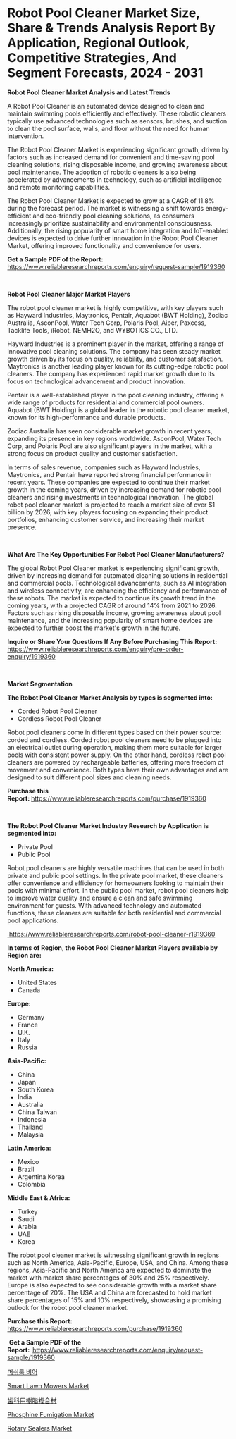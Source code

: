 <p><h1>Robot Pool Cleaner Market Size, Share & Trends Analysis Report By Application, Regional Outlook, Competitive Strategies, And Segment Forecasts, 2024 - 2031</h1></p><p><strong>Robot Pool Cleaner Market Analysis and Latest Trends</strong></p>
<p><p>A Robot Pool Cleaner is an automated device designed to clean and maintain swimming pools efficiently and effectively. These robotic cleaners typically use advanced technologies such as sensors, brushes, and suction to clean the pool surface, walls, and floor without the need for human intervention.</p><p>The Robot Pool Cleaner Market is experiencing significant growth, driven by factors such as increased demand for convenient and time-saving pool cleaning solutions, rising disposable income, and growing awareness about pool maintenance. The adoption of robotic cleaners is also being accelerated by advancements in technology, such as artificial intelligence and remote monitoring capabilities.</p><p>The Robot Pool Cleaner Market is expected to grow at a CAGR of 11.8% during the forecast period. The market is witnessing a shift towards energy-efficient and eco-friendly pool cleaning solutions, as consumers increasingly prioritize sustainability and environmental consciousness. Additionally, the rising popularity of smart home integration and IoT-enabled devices is expected to drive further innovation in the Robot Pool Cleaner Market, offering improved functionality and convenience for users.</p></p>
<p><strong>Get a Sample PDF of the Report:&nbsp;</strong> <a href="https://www.reliableresearchreports.com/enquiry/request-sample/1919360">https://www.reliableresearchreports.com/enquiry/request-sample/1919360</a></p>
<p>&nbsp;</p>
<p><strong>Robot Pool Cleaner Major Market Players</strong></p>
<p><p>The robot pool cleaner market is highly competitive, with key players such as Hayward Industries, Maytronics, Pentair, Aquabot (BWT Holding), Zodiac Australia, AsconPool, Water Tech Corp, Polaris Pool, Aiper, Paxcess, Tacklife Tools, iRobot, NEMH2O, and WYBOTICS CO., LTD. </p><p>Hayward Industries is a prominent player in the market, offering a range of innovative pool cleaning solutions. The company has seen steady market growth driven by its focus on quality, reliability, and customer satisfaction. Maytronics is another leading player known for its cutting-edge robotic pool cleaners. The company has experienced rapid market growth due to its focus on technological advancement and product innovation.</p><p>Pentair is a well-established player in the pool cleaning industry, offering a wide range of products for residential and commercial pool owners. Aquabot (BWT Holding) is a global leader in the robotic pool cleaner market, known for its high-performance and durable products.</p><p>Zodiac Australia has seen considerable market growth in recent years, expanding its presence in key regions worldwide. AsconPool, Water Tech Corp, and Polaris Pool are also significant players in the market, with a strong focus on product quality and customer satisfaction.</p><p>In terms of sales revenue, companies such as Hayward Industries, Maytronics, and Pentair have reported strong financial performance in recent years. These companies are expected to continue their market growth in the coming years, driven by increasing demand for robotic pool cleaners and rising investments in technological innovation. The global robot pool cleaner market is projected to reach a market size of over $1 billion by 2026, with key players focusing on expanding their product portfolios, enhancing customer service, and increasing their market presence.</p></p>
<p>&nbsp;</p>
<p><strong>What Are The Key Opportunities For Robot Pool Cleaner Manufacturers?</strong></p>
<p><p>The global Robot Pool Cleaner market is experiencing significant growth, driven by increasing demand for automated cleaning solutions in residential and commercial pools. Technological advancements, such as AI integration and wireless connectivity, are enhancing the efficiency and performance of these robots. The market is expected to continue its growth trend in the coming years, with a projected CAGR of around 14% from 2021 to 2026. Factors such as rising disposable income, growing awareness about pool maintenance, and the increasing popularity of smart home devices are expected to further boost the market's growth in the future.</p></p>
<p><strong>Inquire or Share Your Questions If Any Before Purchasing This Report:</strong> <a href="https://www.reliableresearchreports.com/enquiry/pre-order-enquiry/1919360">https://www.reliableresearchreports.com/enquiry/pre-order-enquiry/1919360</a></p>
<p>&nbsp;</p>
<p><strong>Market Segmentation</strong></p>
<p><strong>The Robot Pool Cleaner Market Analysis by types is segmented into:</strong></p>
<p><ul><li>Corded Robot Pool Cleaner</li><li>Cordless Robot Pool Cleaner</li></ul></p>
<p><p>Robot pool cleaners come in different types based on their power source: corded and cordless. Corded robot pool cleaners need to be plugged into an electrical outlet during operation, making them more suitable for larger pools with consistent power supply. On the other hand, cordless robot pool cleaners are powered by rechargeable batteries, offering more freedom of movement and convenience. Both types have their own advantages and are designed to suit different pool sizes and cleaning needs.</p></p>
<p><strong>Purchase this Report:&nbsp;</strong><a href="https://www.reliableresearchreports.com/purchase/1919360">https://www.reliableresearchreports.com/purchase/1919360</a></p>
<p>&nbsp;</p>
<p><strong>The Robot Pool Cleaner Market Industry Research by Application is segmented into:</strong></p>
<p><ul><li>Private Pool</li><li>Public Pool</li></ul></p>
<p><p>Robot pool cleaners are highly versatile machines that can be used in both private and public pool settings. In the private pool market, these cleaners offer convenience and efficiency for homeowners looking to maintain their pools with minimal effort. In the public pool market, robot pool cleaners help to improve water quality and ensure a clean and safe swimming environment for guests. With advanced technology and automated functions, these cleaners are suitable for both residential and commercial pool applications.</p></p>
<p><a href="https://www.reliableresearchreports.com/robot-pool-cleaner-r1919360">&nbsp;https://www.reliableresearchreports.com/robot-pool-cleaner-r1919360</a></p>
<p><strong>In terms of Region, the Robot Pool Cleaner Market Players available by Region are:</strong></p>
<p>
    <p> <strong> North America: </strong>
        <ul>
            <li>United States</li>
            <li>Canada</li>
        </ul>
        </p> 
    <p> <strong> Europe: </strong>
        <ul>
            <li>Germany</li>
            <li>France</li>
            <li>U.K.</li>
            <li>Italy</li>
            <li>Russia</li>
        </ul>
        </p> 
    <p> <strong> Asia-Pacific: </strong>
        <ul>
            <li>China</li>
            <li>Japan</li>
            <li>South Korea</li>
            <li>India</li>
            <li>Australia</li>
            <li>China Taiwan</li>
            <li>Indonesia</li>
            <li>Thailand</li>
            <li>Malaysia</li>
        </ul>
        </p> 
    <p> <strong> Latin America: </strong>
        <ul>
            <li>Mexico</li>
            <li>Brazil</li>
            <li>Argentina Korea</li>
            <li>Colombia</li>
        </ul>
        </p> 
    <p> <strong> Middle East & Africa: </strong>
        <ul>
            <li>Turkey</li>
            <li>Saudi</li>
            <li>Arabia</li>
            <li>UAE</li>
            <li>Korea</li>
        </ul>
    </p>
    </p>
<p><p>The robot pool cleaner market is witnessing significant growth in regions such as North America, Asia-Pacific, Europe, USA, and China. Among these regions, Asia-Pacific and North America are expected to dominate the market with market share percentages of 30% and 25% respectively. Europe is also expected to see considerable growth with a market share percentage of 20%. The USA and China are forecasted to hold market share percentages of 15% and 10% respectively, showcasing a promising outlook for the robot pool cleaner market.</p></p>
<p><strong>Purchase this Report: </strong><a href="https://www.reliableresearchreports.com/purchase/1919360">https://www.reliableresearchreports.com/purchase/1919360</a></p>
<p>&nbsp;<strong>Get a Sample PDF of the Report:&nbsp;&nbsp;</strong><a href="https://www.reliableresearchreports.com/enquiry/request-sample/1919360">https://www.reliableresearchreports.com/enquiry/request-sample/1919360</a></p>
<p><strong></strong></p>
<p><p><a href="https://github.com/vsckjg50460/Market-Research-Report-List-1/blob/main/663202330783.md">머쉬룸 비어</a></p><p><a href="https://github.com/RickHolmes3/Market-Research-Report-List-4/blob/main/smart-lawn-mowers-market.md">Smart Lawn Mowers Market</a></p><p><a href="https://github.com/EstelWisozk1/Market-Research-Report-List-1/blob/main/684482033405.md">歯科用樹脂複合材</a></p><p><a href="https://issuu.com/reportprime-2/docs/phosphine-fumigation-market-size-2030.pptx">Phosphine Fumigation Market</a></p><p><a href="https://github.com/Krish2023na/Market-Research-Report-List-4/blob/main/rotary-sealers-market.md">Rotary Sealers Market</a></p></p>